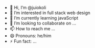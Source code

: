 - 👋 Hi, I’m @juiokoli
- 👀 I’m interested in full stack web design
- 🌱 I’m currently learning javaScript
- 💞️ I’m looking to collaborate on ...
- 📫 How to reach me ...
- 😄 Pronouns: he/him
- ⚡ Fun fact: ...

<!---
juiokoli/juiokoli is a ✨ special ✨ repository because its `README.md` (this file) appears on your GitHub profile.
You can click the Preview link to take a look at your changes.
--->
